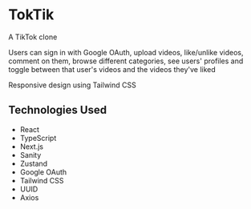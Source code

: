 # TokTik

A TikTok clone

Users can sign in with Google OAuth, upload videos, like/unlike videos, comment on them, browse different categories, see users' profiles and toggle between that user's videos and the videos they've liked

Responsive design using Tailwind CSS

## Technologies Used

* React
* TypeScript
* Next.js
* Sanity
* Zustand
* Google OAuth
* Tailwind CSS
* UUID
* Axios